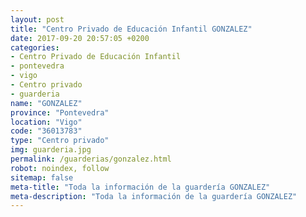 ```yaml
---
layout: post
title: "Centro Privado de Educación Infantil GONZALEZ"
date: 2017-09-20 20:57:05 +0200
categories:
- Centro Privado de Educación Infantil
- pontevedra
- vigo
- Centro privado
- guarderia
name: "GONZALEZ"
province: "Pontevedra"
location: "Vigo"
code: "36013783"
type: "Centro privado"
img: guarderia.jpg
permalink: /guarderias/gonzalez.html
robot: noindex, follow
sitemap: false
meta-title: "Toda la información de la guardería GONZALEZ"
meta-description: "Toda la información de la guardería GONZALEZ"
---
```

